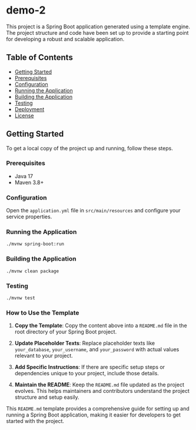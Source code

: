 # demo-2

This project is a Spring Boot application generated using a template engine. The project structure and code have been set up to provide a starting point for developing a robust and scalable application.

## Table of Contents

- [Getting Started](#getting-started)
- [Prerequisites](#prerequisites)
- [Configuration](#configuration)
- [Running the Application](#running-the-application)
- [Building the Application](#building-the-application)
- [Testing](#testing)
- [Deployment](#deployment)
- [License](#license)

## Getting Started

To get a local copy of the project up and running, follow these steps.

### Prerequisites

- Java 17
- Maven 3.8+

### Configuration

Open the `application.yml` file in `src/main/resources` and configure your service properties.


### Running the Application
`./mvnw spring-boot:run`

### Building the Application
`./mvnw clean package`

### Testing
`./mvnw test`

### How to Use the Template

1. **Copy the Template**: Copy the content above into a `README.md` file in the root directory of your Spring Boot project.

2. **Update Placeholder Texts**: Replace placeholder texts like `your_database`, `your_username`, and `your_password` with actual values relevant to your project.

3. **Add Specific Instructions**: If there are specific setup steps or dependencies unique to your project, include those details.

4. **Maintain the README**: Keep the `README.md` file updated as the project evolves. This helps maintainers and contributors understand the project structure and setup easily.

This `README.md` template provides a comprehensive guide for setting up and running a Spring Boot application, making it easier for developers to get started with the project.
